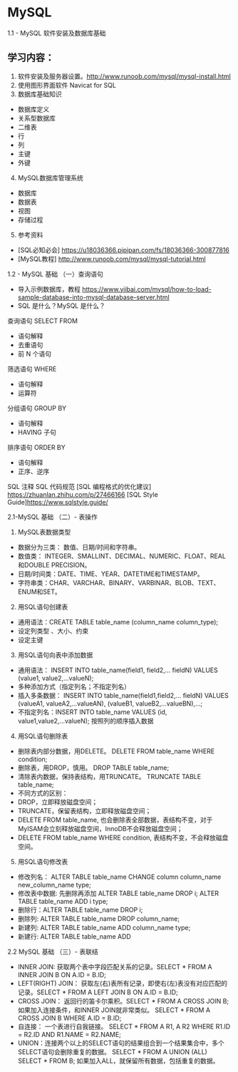 # MySQL
1.1 - MySQL 软件安装及数据库基础
## 学习内容：
1. 软件安装及服务器设置。http://www.runoob.com/mysql/mysql-install.html
2. 使用图形界面软件 Navicat for SQL
3. 数据库基础知识
- 数据库定义
- 关系型数据库
- 二维表
- 行
- 列
- 主键
- 外键
4. MySQL数据库管理系统
- 数据库
- 数据表
- 视图
- 存储过程
5. 参考资料
- [SQL必知必会] https://u18036366.pipipan.com/fs/18036366-300877816
- [MySQL教程] http://www.runoob.com/mysql/mysql-tutorial.html


1.2 - MySQL 基础 （一）查询语句
- 导入示例数据库，教程 https://www.yiibai.com/mysql/how-to-load-sample-database-into-mysql-database-server.html
- SQL 是什么？MySQL 是什么？

查询语句 SELECT FROM 
- 语句解释
- 去重语句
- 前 N 个语句

筛选语句 WHERE 
- 语句解释
- 运算符

分组语句 GROUP BY
- 语句解释
-  HAVING 子句

排序语句 ORDER BY 
- 语句解释
- 正序、逆序

SQL 注释
SQL 代码规范
[SQL 编程格式的优化建议] https://zhuanlan.zhihu.com/p/27466166
[SQL Style Guide]https://www.sqlstyle.guide/


2.1-MySQL 基础 （二）- 表操作
1. MySQL表数据类型
- 数据分为三类： 数值、日期/时间和字符串。
- 数值类： INTEGER、SMALLINT、DECIMAL、NUMERIC、FLOAT、REAL和DOUBLE PRECISION。
- 日期/时间类：DATE、TIME、YEAR、DATETIME和TIMESTAMP。
- 字符串类：CHAR、VARCHAR、BINARY、VARBINAR、BLOB、TEXT、ENUM和SET。
2. 用SQL语句创建表
- 通用语法：CREATE TABLE table_name (column_name column_type);
-   设定列类型 、大小、约束
-   设定主键
3. 用SQL语句向表中添加数据
- 通用语法： INSERT INTO table_name(field1, field2,... fieldN) VALUES (value1, value2,...valueN);
-   多种添加方式（指定列名；不指定列名）
- 插入多条数据： INSERT INTO table_name(field1,field2,... fieldN) VALUES (valueA1, valueA2,...valueAN), (valueB1, valueB2,...valueBN),...;
- 不指定列名：INSERT INTO table_name VALUES (id, value1,value2,...valueN); 按照列的顺序插入数据
4. 用SQL语句删除表
-   删除表内部分数据，用DELETE。 DELETE FROM table_name WHERE condition;
-   删除表，用DROP，慎用。 DROP TABLE table_name;
-   清除表内数据，保持表结构，用TRUNCATE。 TRUNCATE TABLE table_name;
-   不同方式的区别： 
- DROP，立即释放磁盘空间； 
- TRUNCATE，保留表结构，立即释放磁盘空间；
- DELETE FROM table_name, 也会删除表全部数据，表结构不变，对于MyISAM会立刻释放磁盘空间，InnoDB不会释放磁盘空间； 
- DELETE FROM table_name WHERE condition, 表结构不变，不会释放磁盘空间。
5. 用SQL语句修改表
-   修改列名： ALTER TABLE table_name CHANGE column column_name new_column_name type;
-   修改表中数据: 先删除再添加 ALTER TABLE table_name DROP i; ALTER TABLE table_name ADD i type;
-   删除行：ALTER TABLE table_name DROP i;
-   删除列: ALTER TABLE table_name DROP column_name;
-   新建列: ALTER TABLE table_name ADD column_name type;
-   新建行: ALTER TABLE table_name ADD 

2.2 MySQL 基础 （三）- 表联结

- INNER JOIN: 获取两个表中字段匹配关系的记录。SELECT * FROM A INNER JOIN B ON A.ID = B.ID;
- LEFT(RIGHT) JOIN： 获取左(右)表所有记录，即使右(左)表没有对应匹配的记录。SELECT * FROM A LEFT JOIN B ON A.ID = B.ID;
- CROSS JOIN： 返回行的笛卡尔乘积。SELECT * FROM A CROSS JOIN B; 如果加入连接条件，和INNER JOIN就非常类似。
SELECT * FROM A CROSS JOIN B WHERE A.ID = B.ID;
- 自连接： 一个表进行自我链接。 SELECT * FROM A R1, A R2 WHERE R1.ID = R2.ID AND R1.NAME = R2.NAME;
- UNION：连接两个以上的SELECT语句的结果组合到一个结果集合中，多个SELECT语句会删除重复的数据。 SELECT * FROM A UNION (ALL) SELECT * FROM B;
如果加入ALL，就保留所有数据，包括重复的数据。

